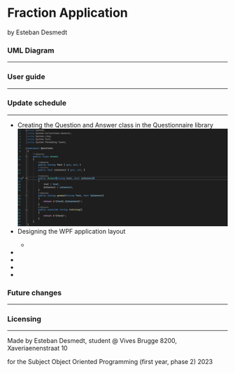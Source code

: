 # Fraction Application
by Esteban Desmedt
<h3> UML Diagram </h3>
<hr></hr>

<h3> User guide </h3>
<hr></hr>

<h3> Update schedule </h3>
<hr></hr>
<ul>
    <li> Creating the Question and Answer class in the Questionnaire library</li>
    <img src="./Images/AnswerClass.jpg" alt="AnswerClass">
    <li> Designing the WPF application layout</li>
    <ul>
    <li></li>
    </ul>
    <li></li>
    <li></li>
    <li></li>
    <li></li>
</ul>

<h3> Future changes </h3>
<hr></hr>

<h3> Licensing </h3>
<hr></hr>
<p>Made by Esteban Desmedt, student @ Vives Brugge 8200, Xaveriaenenstraat 10</p>
<p>for the Subject Object Oriented Programming (first year, phase 2) 2023</p>
